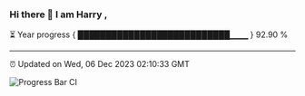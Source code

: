 ### Hi there 👋 I am Harry , 

⏳ Year progress { ███████████████████████████▁▁▁ } 92.90 %

---

⏰ Updated on Wed, 06 Dec 2023 02:10:33 GMT

![Progress Bar CI](https://github.com/duykhang68/duykhang68/workflows/Progress%20Bar%20CI/badge.svg)
